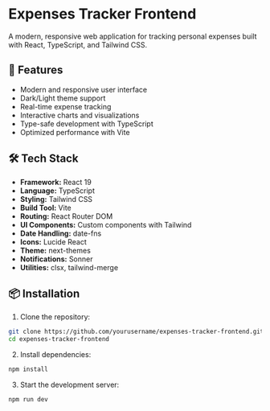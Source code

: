 # Expenses Tracker Frontend

A modern, responsive web application for tracking personal expenses built with React, TypeScript, and Tailwind CSS.

## 🚀 Features

- Modern and responsive user interface
- Dark/Light theme support
- Real-time expense tracking
- Interactive charts and visualizations
- Type-safe development with TypeScript
- Optimized performance with Vite

## 🛠️ Tech Stack

- **Framework:** React 19
- **Language:** TypeScript
- **Styling:** Tailwind CSS
- **Build Tool:** Vite
- **Routing:** React Router DOM
- **UI Components:** Custom components with Tailwind
- **Date Handling:** date-fns
- **Icons:** Lucide React
- **Theme:** next-themes
- **Notifications:** Sonner
- **Utilities:** clsx, tailwind-merge

## 📦 Installation

1. Clone the repository:

```bash
git clone https://github.com/yourusername/expenses-tracker-frontend.git
cd expenses-tracker-frontend
```

2. Install dependencies:

```bash
npm install
```

3. Start the development server:

```bash
npm run dev
```





